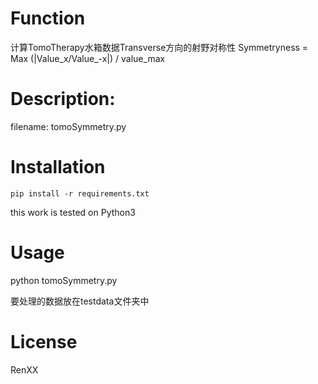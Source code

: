 # Function
计算TomoTherapy水箱数据Transverse方向的射野对称性
Symmetryness = Max (|Value_x/Value_-x|) / value_max
  
# Description: 
filename: tomoSymmetry.py 

# Installation
```
pip install -r requirements.txt
```

this work is tested on Python3

# Usage

python tomoSymmetry.py

要处理的数据放在testdata文件夹中

# License
RenXX
